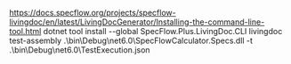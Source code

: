 ﻿https://docs.specflow.org/projects/specflow-livingdoc/en/latest/LivingDocGenerator/Installing-the-command-line-tool.html
dotnet tool install --global SpecFlow.Plus.LivingDoc.CLI
livingdoc test-assembly .\bin\Debug\net6.0\SpecFlowCalculator.Specs.dll -t .\bin\Debug\net6.0\TestExecution.json